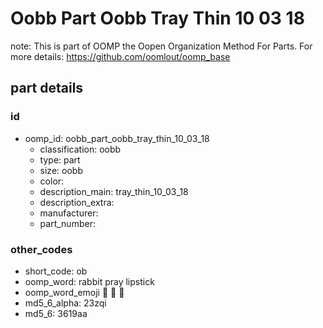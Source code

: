 # Oobb Part Oobb Tray Thin 10 03 18  

note: This is part of OOMP the Oopen Organization Method For Parts. For more details: https://github.com/oomlout/oomp_base

##  part details





### id
* oomp_id: oobb_part_oobb_tray_thin_10_03_18
  * classification: oobb
  * type: part
  * size: oobb
  * color: 
  * description_main: tray_thin_10_03_18
  * description_extra: 
  * manufacturer: 
  * part_number: 

### other_codes
* short_code: ob
* oomp_word: rabbit pray lipstick
* oomp_word_emoji :rabbit: :pray: :lipstick:
* md5_6_alpha: 23zqi
* md5_6: 3619aa